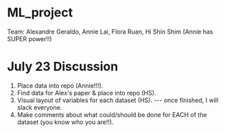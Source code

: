# ML_project

Team: Alexandre Geraldo, Annie Lai, Flora Ruan, Hi Shin Shim (Annie has SUPER power!!)


# July 23 Discussion
1. Place data into repo (Annie!!!).
2. Find data for Alex's paper & place into repo (HS).
3. Visual layout of variables for each dataset (HS).
    --- once finished, I will slack everyone. 
4. Make comments about what could/should be done for EACH of the dataset (you know who you are!!).
